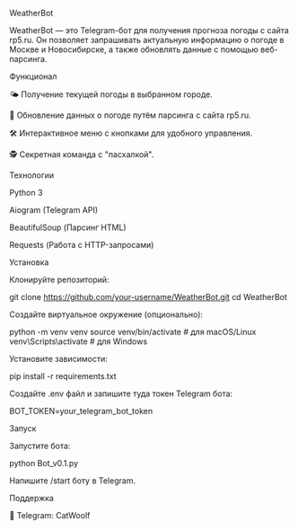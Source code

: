   WeatherBot

WeatherBot — это Telegram-бот для получения прогноза погоды с сайта rp5.ru. 
Он позволяет запрашивать актуальную информацию о погоде в Москве и Новосибирске, 
а также обновлять данные с помощью веб-парсинга.

Функционал

🌤️ Получение текущей погоды в выбранном городе.

🔄 Обновление данных о погоде путём парсинга с сайта rp5.ru.

🛠️ Интерактивное меню с кнопками для удобного управления.

🕵️ Секретная команда с "пасхалкой".

Технологии

Python 3

Aiogram (Telegram API)

BeautifulSoup (Парсинг HTML)

Requests (Работа с HTTP-запросами)

Установка

Клонируйте репозиторий:

git clone https://github.com/your-username/WeatherBot.git
cd WeatherBot

Создайте виртуальное окружение (опционально):

python -m venv venv
source venv/bin/activate  # для macOS/Linux
venv\Scripts\activate    # для Windows

Установите зависимости:

pip install -r requirements.txt

Создайте .env файл и запишите туда токен Telegram бота:

BOT_TOKEN=your_telegram_bot_token

Запуск

Запустите бота:

python Bot_v0.1.py

Напишите /start боту в Telegram.

Поддержка

🔗 Telegram: CatWoolf
